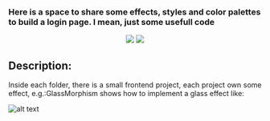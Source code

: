 <h3> Here is a space to share some effects, styles and color palettes to build a login page. I mean, just some usefull code</h3> 

<p align="center">
  <img src="https://img.shields.io/static/v1?label=<>&message=<HTML>&color=<orange>"/>
   <img src="https://img.shields.io/static/v1?label=<>&message=<CSS>&color=<red>"/>

</p>

## Description:

<p align="justify">
  Inside each folder, there is a small frontend project, each project own some effect, e.g.:GlassMorphism shows how to implement a glass effect like: 
</p>

![alt text](https://github.com/[username]/[reponame]/blob/[branch]/image.jpg?raw=true)

